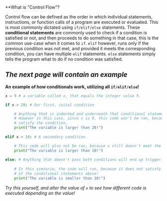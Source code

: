 **What is "Control Flow"?

Control flow can be defined as the order in which individual statements, instructions, or function calls of a program are executed or evaluated. This is most commonly dictated using `if/elif/else` statements. These **conditional statements** are commonly used to check if a condition is satisfied or not, and then proceeds to do something in that case, this is the common use-case when it comes to `if`. `elif` however, runs only if the previous condition was not met, and provided it meets the corresponding condition, you can have multiple `elif` statements. `else` statements simply tells the program what to do if no condition was satisfied.

*The next page will contain an example*
---
**An example of how conditionals work, utilizing all `if/elif/else`!**
```py
x = 9 # a variable called x, that equals the integer value 9.

if x > 20: # Our first, inital condition

    # Anything that is indented and underneath that conditional statement will run.
    # However in this case, since x is 9, this code won't be ran, because it doesn't
    # satisfy the condition.
    print("The variable is larger than 20!") 
    
elif x > 10: # A secondary condition

    # This code will also not be ran, because x still doesn't meet the condition
    print("The variable is larger than 10!")
    
else: # Anything that doesn't pass both conditions will end up triggering this
    
    # In this scenario, the code will run, because it does not satisfy any
    # of the conditional statements above!
    print("The variable is smaller than 10!")
```
*Try this yourself, and alter the value of `x` to see how different code is executed depending on the value!*
